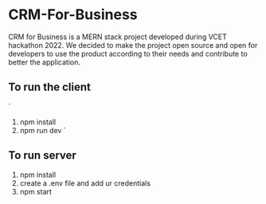 # CRM-For-Business
CRM for Business is a MERN stack project developed during VCET hackathon 2022. We decided to make the project open source and open for developers to use the product according to their needs and contribute to better the application.
 
## To run the client 
`
1. npm install
2. npm run dev
`
## To run server
1. npm install
2. create a .env file and add ur credentials
3. npm start
